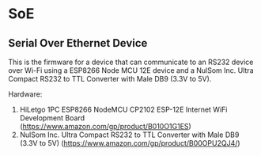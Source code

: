 # SoE
## Serial Over Ethernet Device

This is the firmware for a device that can communicate to an RS232 device over Wi-Fi using a ESP8266 Node MCU 12E device and a NulSom Inc. Ultra Compact RS232 to TTL Converter with Male DB9 (3.3V to 5V).

Hardware:
1. HiLetgo 1PC ESP8266 NodeMCU CP2102 ESP-12E Internet WiFi Development Board (https://www.amazon.com/gp/product/B010O1G1ES)
2. NulSom Inc. Ultra Compact RS232 to TTL Converter with Male DB9 (3.3V to 5V) (https://www.amazon.com/gp/product/B00OPU2QJ4/)

